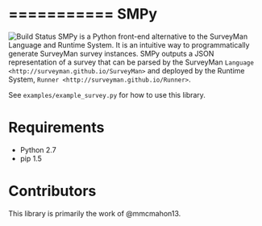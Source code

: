 ===========
SMPy
===========
![Build Status](https://travis-ci.org/SurveyMan/SMPy.svg?branch=master)
SMPy is a Python front-end alternative to the SurveyMan Language and Runtime System. It is an intuitive way to programmatically generate SurveyMan survey instances. SMPy outputs a JSON representation of a survey that can be parsed by the SurveyMan `Language <http://surveyman.github.io/SurveyMan>` and deployed by the Runtime System, `Runner <http://surveyman.github.io/Runner>`.

See `examples/example_survey.py` for how to use this library.

Requirements
===========

* Python 2.7
* pip 1.5

Contributors
===========

This library is primarily the work of @mmcmahon13. 
